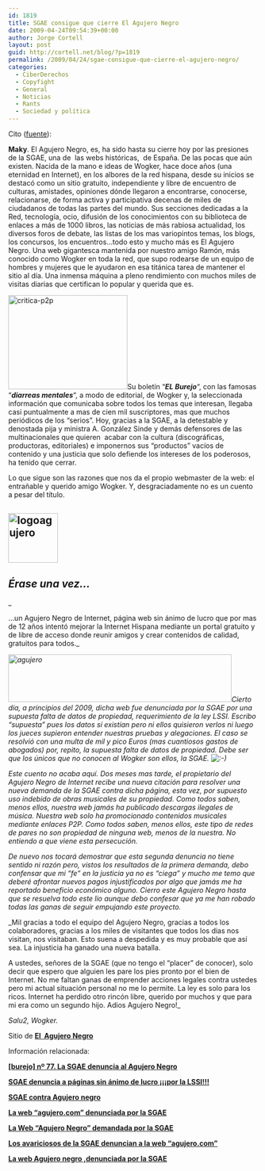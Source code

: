 ```yaml
---
id: 1819
title: SGAE consigue que cierre El Agujero Negro
date: 2009-04-24T09:54:39+00:00
author: Jorge Cortell
layout: post
guid: http://cortell.net/blog/?p=1819
permalink: /2009/04/24/sgae-consigue-que-cierre-el-agujero-negro/
categories:
  - CiberDerechos
  - Copyfight
  - General
  - Noticias
  - Rants
  - Sociedad y polí­tica
---
```

Cito (<a title="http://surrepublicano.wordpress.com/2009/04/23/la-sgae-cierra-uno-de-los-sitios-web-historicos-de-espana/" href="http://surrepublicano.wordpress.com/2009/04/23/la-sgae-cierra-uno-de-los-sitios-web-historicos-de-espana/" target="_blank">fuente</a>):

<span><strong>Maky</strong></span>. El Agujero Negro, es, ha sido hasta su cierre hoy por las presiones de la SGAE, una de  las webs históricas,  de España. De las pocas que aún existen. Nacida de la mano e ideas de Wogker, hace doce años (una eternidad en Internet), en los albores de la red hispana, desde su inicios se destacó como un sitio gratuito, independiente y libre de encuentro de culturas, amistades, opiniones dónde llegaron a encontrarse, conocerse, relacionarse, de forma activa y participativa decenas de miles de ciudadanos de todas las partes del mundo. Sus secciones dedicadas a la Red, tecnología, ocio, difusión de los conocimientos con su biblioteca de enlaces a más de 1000 libros, las noticias de más rabiosa actualidad, los diversos foros de debate, las listas de los mas variopintos temas, los blogs, los concursos, los encuentros…todo esto y mucho más es El Agujero Negro. Una web gigantesca mantenida por nuestro amigo Ramón, más conocido como Wogker en toda la red, que supo rodearse de un equipo de hombres y mujeres que le ayudaron en esa titánica tarea de mantener el sitio al día. Una inmensa máquina a pleno rendimiento con muchos miles de visitas diarias que certifican lo popular y querida que es.

[<img class="alignleft size-medium wp-image-644" title="critica-p2p" src="http://surrepublicano.files.wordpress.com/2009/04/critica-p2p.jpg?w=240&h=190" alt="critica-p2p" width="240" height="190" />](http://surrepublicano.files.wordpress.com/2009/04/critica-p2p.jpg?w=300)Su boletín “_**EL Burejo**_“, con las famosas “_**diarreas mentales**_“, a modo de editorial, de Wogker y, la seleccionada información que comunicaba sobre todos los temas que interesan, llegaba casi puntualmente a mas de cien mil suscriptores, mas que muchos periódicos de los “serios”. Hoy, gracias a la SGAE, a la detestable y denostada pija y ministra A. González Sinde y demás defensores de las multinacionales que quieren  acabar con la cultura (discográficas, productoras, editoriales) e imponernos sus “productos” vacíos de contenido y una justicia que solo defiende los intereses de los poderosos, ha tenido que cerrar.

Lo que sigue son las razones que nos da el propio webmaster de la web: el entrañable y querido amigo Wogker. Y, desgraciadamente no es un cuento a pesar del título.

## <a rel="attachment wp-att-887" href="http://cortell.net/blog/?attachment_id=887"><img class="size-full wp-image-887 alignleft" title="logoagujero" src="http://surrepublicano.files.wordpress.com/2009/04/logoagujero.gif?w=100&h=100" alt="logoagujero" width="100" height="100" /></a>

## _**Érase una vez…**_

_
  
…un Agujero Negro de Internet, página web sin ánimo de lucro que por mas de 12 años intentó mejorar la Internet Hispana mediante un portal gratuito y de libre de acceso donde reunir amigos y crear contenidos de calidad, gratuitos para todos._

_<a rel="attachment wp-att-913" href="http://cortell.net/blog/?attachment_id=913"><img class="aligncenter size-full wp-image-913" title="agujero" src="http://surrepublicano.files.wordpress.com/2009/04/agujero.jpg?w=450&h=96" alt="agujero" width="450" height="96" /></a>Cierto día, a principios del 2009, dicha web fue denunciada por la SGAE por una supuesta falta de datos de propiedad, requerimiento de la ley LSSI. Escribo “supuesta” pues los datos sí existían pero ni ellos quisieron verlos ni luego los jueces supieron entender nuestras pruebas y alegaciones. El caso se resolvió con una multa de mil y pico Euros (mas cuantiosos gastos de abogados) por, repito, la supuesta falta de datos de propiedad. Debe ser que los únicos que no conocen al Wogker son ellos, la SGAE. <img class="wp-smiley" src="http://s.wordpress.com/wp-includes/images/smilies/icon_smile.gif" alt=":-)" />_

_Este cuento no acaba aquí. Dos meses mas tarde, el propietario del Agujero Negro de Internet recibe una nueva citación para resolver una nueva demanda de la SGAE contra dicha página, esta vez, por supuesto uso indebido de obras musicales de su propiedad. Como todos saben, menos ellos, nuestra web jamás ha publicado descargas ilegales de música. Nuestra web solo ha promocionado contenidos musicales mediante enlaces P2P. Como todos saben, menos ellos, este tipo de redes de pares no son propiedad de ninguna web, menos de la nuestra. No entiendo a que viene esta persecución._

_De nuevo nos tocará demostrar que esta segunda denuncia no tiene sentido ni razón pero, vistos los resultados de la primera demanda, debo confensar que mi “fe” en la justicia ya no es “ciega” y mucho me temo que deberé afrontar nuevos pagos injustificados por algo que jamás me ha reportado beneficio económico alguno. Cierro este Agujero Negro hasta que se resuelva todo este lio aunque debo confesar que ya me han robado todas las ganas de seguir empujando este proyecto._

_Mil gracias a todo el equipo del Agujero Negro, gracias a todos los colaboradores, gracias a los miles de visitantes que todos los dias nos visitan, nos visitaban. Esto suena a despedida y es muy probable que así sea. La injusticia ha ganado una nueva batalla.
  
A ustedes, señores de la SGAE (que no tengo el “placer” de conocer), solo decir que espero que alguien les pare los pies pronto por el bien de Internet. No me faltan ganas de emprender acciones legales contra ustedes pero mi actual situación personal no me lo permite. La ley es solo para los ricos. Internet ha perdido otro rincón libre, querido por muchos y que para mi era como un segundo hijo. Adios Agujero Negro!_

_Salu2, Wogker._

Sitio de <a href="http://www.agujero.com/" target="_blank"><strong>El  Agujero Negro</strong></a>

Información relacionada:

<p class="title">
  <a href="http://elmanytas.is-a-geek.net/?q=node/86" target="_blank"><strong>[burejo] nº 77. La SGAE denuncia al Agujero Negro</strong></a>
</p>

<p class="entry-title">
  <a href="http://cortell.net/blog/?p=1611" target="_blank"><strong>SGAE denuncia a páginas sin ánimo de lucro ¡¡¡por la LSSI!!!</strong></a>
</p>

<p class="singleh2">
  <strong><a title="Permanent Link to SGAE contra Agujero negro" rel="bookmark" href="http://www.macoteca.com/sgae-contra-agujero-negro/1382" target="_blank">SGAE contra Agujero negro</a></strong>
</p>

**<a href="http://meneame.net/story/web-contenidos-agujero.com-denunciada-sgae" target="_blank">La web “agujero.com” denunciada por la SGAE</a>**

**<a href="http://www.elotrolado.net/hilo_la-web-quot-agujero-negro-quot-demandada-por-la-sgae_1202860" target="_blank">La Web “Agujero Negro” demandada por la SGAE</a>**

<a href="http://blogs.periodistadigital.com/24por7.php/2009/03/02/agujero-sgae-denuncia-derechos-copyright-6765" target="_blank"><strong>Los avariciosos de la SGAE denuncian a la web “agujero.com”</strong></a>

**<a href="http://www.adslzone.net/postt185136.html" target="_blank">La web Agujero negro ,denunciada por la SGAE</a>**